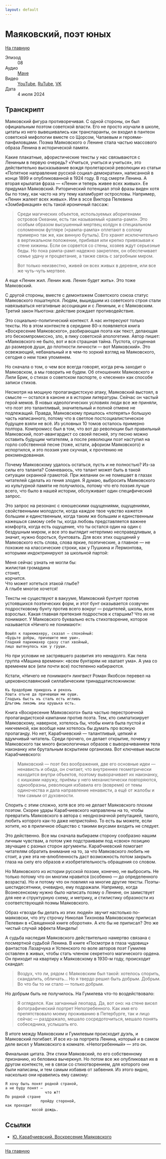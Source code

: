 ```yaml
---
layout: default
---
```


# Маяковский, поэт юных

[На главную](./index.html)

<dl>
<dt>Эпизод</dt>
<dd>08</dd>
<dt>Аудио</dt>
<dd><a href="https://nonbrevia.mave.digital/ep-9">Mave</a></dd>
<dt>Видео</dt>
<dd><a href="https://youtu.be/Jy1rq42bOgg">YouTube</a>, <a href="https://rutube.ru/video/private/af2e9bb97daa73909d418e9f47943e09/?p=LuctrKBx1X4YbzqIlqJZoQ">RuTube</a>, <a href="https://vk.com/video-222396379_456239033">VK</a></dd>
<dt>Дата</dt>
<dd>4 июля 2024</dd>
</dl>

## Транскрипт

Маяковский фигура противоречивая. С одной стороны, он был официальным поэтом советской власти. Его не просто изучали в школе, цитаты из него вывешивались как транспаранты, он входил в пантеон советской мифологии вместе со Щорсом, Чапаевым и героями-панфиловцами. Поэма Маяковского о Ленине стала частью массового образа Ленина в исторической памяти. 

Какие плакатные, афористические тексты у нас связываются с Лениным в первую очередь? «Учиться, учиться и учиться», это действительно высказывание вождя пролетарской революции из статьи «Попятное направление русской социал-демократии», написанной в конце 1899 и опубликованной в 1924 году. В год смерти Ленина. А вторая крылатая фраза — «Ленин и теперь живее всех живых». Ее придумал Маяковский. Риторический потенциал этой фразы виден хотя бы по тому, как часто на эту тему каламбурят острословы. Например, «Ленин жалеет всех живых». Или в эссе Виктора Пелевина «Зомбификация» есть такой ироничный пассаж: 

> Среди магических объектов, используемых аборигенами островов Океании, есть так называемый «рампа-рамп». Это особым образом высушенный мертвец колдун в специальном соломенном футляре («рампа-рампа» оплетают в солому примерно так же, как винную бутыль). Его хранят исключительно в вертикальном положении, прибивая или крепко привязывая к стене хижины. Если он сорвется со стены, хозяев ждут серьезные беды. Но пока рампа-рамп надежно закреплен, он обеспечивает семье удачу и процветание, а также связь с загробным миром.
> 
> Вот только неизвестно, живей он всех живых в деревне, или все же чуть-чуть мертвее.

А еще «Ленин жил. Ленин жив. Ленин будет жить». Это тоже Маяковский.

С другой стороны, вместе с демонтажем Советского союза статус Маяковского пошатнулся. Людям, вышедшим из советского строя стали навязываться негативные ассоциации и с Лениным, и с Маяковским. Третий закон Ньютона: действие рождает противодействие.

Это социально-политический контекст. А нас интересуют только тексты. Но в этом контексте в середине 80-х появляется книга «Воскресение Маяковского», разбирающая поэта как текст, делающая это бескомпромиссно, зло, в пику советской апологетике. Автор пишет: «Маяковского не было, вот и вся страшная тайна. Пустота, сгущенная до размеров души, до плотности личности — вот Маяковский». Это освежающий, небанальный и в чем-то зоркий взгляд на Маяковского, сегодня о нем тоже упомянем.

Но сначала о том, о чем все всегда говорят, когда речь заходит о Маяковском, а мы говорить не будем. Об отношениях Маяковского и Лили Брик, о стихах о советском паспорте, о «лесенке» как способе записи стихов.

Несмотря на мощную пропагандистскую атаку, Маяковский выстоял, в смысле — остался в каноне и в истории литературы. Сейчас он частый герой мемов. В новых идеологических условиях люди все же приняли, что поэт это талантливый, значительный и полной отмене не подлежащий. Правда, Маяковскому пришлось «потерять» большую часть написанного, потому что в светлое постсоциалистическое будущее взяли не всё. Из условных 10 томов осталось примерно полтора. Компромисс был в том, что вот до революции был правильный Маяковский, поэт-авангардист со своей песней, эту песню можно оставить будущим читателям, а после революции поэт наступил на горло собственной песне (тоже, кстати, афоризм Маяковского) и испортился, и это поэзия уже скучная, к прочтению не рекомендованная.

Почему Маяковскому удалось остаться, пусть и не полностью? Из-за силы его таланта? Сомневаюсь, что талант может быть в такой ситуации охранной грамотой. При желании он не помешает в глазах читателей сделать из гения злодея. Я думаю, выбросить Маяковского из культурной памяти не получилось, потому что его поэзия лучше всего, что было в нашей истории, обслуживает один специфический запрос. 

Это запрос на резонанс с юношескими ощущениями, ощущениями, свойственными молодости, когда каждое твое чувство кажется большим и единственным, когда таким же большим и единственным кажешься самому себе ты, когда любовь представляется важнее комфорта, когда есть ощущение, что ты остался один на один с бездушным миром, и все это выглядит нетерпимо несправедливым, а значит, нужно бороться, бунтовать. Для всех этих ощущений у Маяковского есть слова, слова яркие, поэтические, а главное — не похожие на классические строки, как у Пушкина и Лермонтова, которыми индоктринируют за школьной партой:

Меня сейчас узнать не могли бы:<br />
жилистая громадина<br />
стонет,<br />
корчится.<br />
Что может хотеться этакой глыбе?<br />
А глыбе многое хочется!<br />

Тексты не существуют в вакууме, Маяковский бунтует против устоявшихся поэтических форм, и этот бунт оказывается созвучен подростковому бунту против всего вокруг — родителей, школы, всех взрослых. Какая главная претензия подростков к старшим? Что их не понимают. У Маяковского буквально есть стихотворение, которое называется «Ничего не понимают»:

```
Вошёл к парикмахеру, сказал — спокойный:
«Будьте добры, причешите мне уши».
Гладкий парикмахер сразу стал хвойный,
лицо вытянулось как у груши.
```

Но при условии не застрявшего развития это ненадолго. Как пела группа «Машина времени»: «всем бунтарям не хватает ума». А ума со временем все (или почти все) постепенно набираются.

Кстати, «Ничего не понимают» лингвист Роман Якобсон перевел на церковнославянский силлабическим тринадцатисложником:

```
Къ брадобрию приидохъ и рекохъ
Хоштѫ отьче да причешеши ми оуши.
Гладъкъ бысть нъ сталъ есть игливъ
Длъгомь ликомь акы крушька есть.
```

Книга «Воскресение Маяковского» была частью перестроечной пропагандистской кампании против поэта. Тем, кто симпатизирует Маяковскому, наверное, хотелось бы, чтобы книга была пустой и никчемной, как вообще нам хотелось бы думать про всякую пропаганду. Но нет, Карабчиевский — талантливый, цепкий и вдумчивый читатель. Среди прочего, он делает открытие, почему у Маяковского так много физиологичных образов с выворачиванием тела наизнанку или брутальным вскрытием организма. Вот ключевые мысли Карабчиевского:

> Маяковский — поэт без воображения, две его основные идеи — ненависть и обида, он считает, что внутреннее геометрически находится внутри объектов, поэтому выворачивает их наизнанку, с кишками наружу, приёмы у него механистически повторяются, однообразны, революция избавила его (вовремя) от темы одиночества и дала направление ненависти, а ещё от жалобы и тем самым от духовности. 

Спорить с этим сложно, хотя все это не делает Маяковского плохим поэтом. Скорее удары Карабчиевского направлены на то, чтобы превратить Маяковского в автора с неоднозначной репутацией, такого, любить которого как-то даже непристойно. То есть вы можете, если хотите, но в приличное общество с такими вкусами входить не следует. 

Это действенно. Все мы сначала выбираем сторону сообразно нашим личным чувствам, а потом уже подстраиваем под «свою» позицию звучащие с разных сторон аргументы. Карабчиевский помогает читателям обратить внимание на то, за что Маяковского любить не стоит, а уже эта не-влюбленность даст возможность потом закрыть глаза на силу его образов и изобретательность обращения со словом.

Но Маяковского из истории русской поэзии, конечно, не выбросить. Не только потому что он многим нравится (особенно — до определенного возраста). Но и потому что он повлиял на многие другие тексты. Поэты-шестидесятники, очевидно, ему подражали. Например, когда Вознесенскому нужно было написать поэму о Ленине, он заимствует для нее и структурную схему, и метрику, и стилистику образности из соответствующей поэмы Маяковского. 

Образ «гвозди бы делать из этих людей» звучит настолько по-маяковски, что эту строчку Николая Тихонова Маяковскому приписал Пелевин в «Священной книге оборотня». А кто бы  не приписал? Это же чистый случай эффекта Манделы!

А судьба наследия Маяковского действительно намертво связана с посмертной судьбой Ленина. В книге «Посмотри в глаза чудовищ» фантастов Лазарчука и Успенского по воле авторов поэт Гумилев оставлен в живых, чтобы стать членом секретного магического ордена. Он приходит на квартиру к Маяковскому в 1930-м году, происходит скандал:

> Воздух, что ли, рядом с Маяковским был такой: хотелось спорить, скандалить, обличать… Но я твердо решил быть добрым. Добрым. Во что бы то ни стало — только добрым.

Но добрым быть не получилось. На Гумилева что-то воздействовало:

> Я огляделся. Как загнанный леопард. Да, вот оно: на стене висел фотографический портрет Непогребенного. Как имя его препятствовало моему проживанию в Петербурге, так и лицо сейчас — раздражало, мешало сосредоточиться, мешало понять собеседника, услышать его.

В итоге между Маяковским и Гумилевым происходит дуэль, и Маяковский погибает. И все из-за портрета Ленина, который и в самом деле висел у Маяковского в комнате. «Непогребенный» — это он.

Финальная цитата. Эти стихи Маяковский, по его собственному признанию, из беловика вычеркнул. Но потом все же опубликовал их в другом контексте, не в связи со стихотворением, для которого они были написаны, и тем самым избавив от забвения. Из этого видно, насколько они нравились ему самому:

```
Я хочу быть понят родной страной,
а не буду понят —
                  что ж?!
По родной стране
                пройду стороной,
как проходит
            косой дождь.
```

## Ссылки

* [Ю. Карабчиевский. Воскресение Маяковского](https://vtoraya-literatura.com/pdf/karabchievsky_voskresenie_mayakovskogo_1985_text.pdf)


------

[На главную](./index.html)
